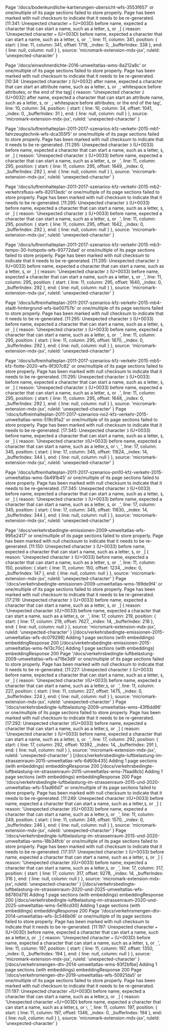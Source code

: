 Page '/docs/bodenkundliche-kartierungen-ubersicht-wfs-3553f657' or one/multiple of its page sections failed to store properly. Page has been marked with null checksum to indicate that it needs to be re-generated.
[11:341: Unexpected character `=` (U+003D) before name, expected a character that can start a name, such as a letter, `$`, or `_`] {
reason: 'Unexpected character `=` (U+003D) before name, expected a character that can start a name, such as a letter, `$`, or `_`',
line: 11,
column: 341,
position: {
start: {
line: 11,
column: 341,
offset: 1719,
\_index: 0,
\_bufferIndex: 338
},
end: { line: null, column: null }
},
source: 'micromark-extension-mdx-jsx',
ruleId: 'unexpected-character'
}

Page '/docs/einwohnerdichte-2016-umweltatlas-wms-8a212a8c' or one/multiple of its page sections failed to store properly. Page has been marked with null checksum to indicate that it needs to be re-generated.
[10:34: Unexpected character `2` (U+0032) after name, expected a character that can start an attribute name, such as a letter, `$`, or `_`; whitespace before attributes; or the end of the tag] {
reason: 'Unexpected character `2` (U+0032) after name, expected a character that can start an attribute name, such as a letter, `$`, or `_`; whitespace before attributes; or the end of the tag',
line: 10,
column: 34,
position: {
start: { line: 10, column: 34, offset: 1041, \_index: 0, \_bufferIndex: 31 },
end: { line: null, column: null }
},
source: 'micromark-extension-mdx-jsx',
ruleId: 'unexpected-character'
}

Page '/docs/luftreinhalteplan-2011-2017-szenarios-kfz-verkehr-2015-mb1-fahrzeugtechnik-wfs-dca355f5' or one/multiple of its page sections failed to store properly. Page has been marked with null checksum to indicate that it needs to be re-generated.
[11:295: Unexpected character `3` (U+0033) before name, expected a character that can start a name, such as a letter, `$`, or `_`] {
reason: 'Unexpected character `3` (U+0033) before name, expected a character that can start a name, such as a letter, `$`, or `_`',
line: 11,
column: 295,
position: {
start: {
line: 11,
column: 295,
offset: 1649,
\_index: 0,
\_bufferIndex: 292
},
end: { line: null, column: null }
},
source: 'micromark-extension-mdx-jsx',
ruleId: 'unexpected-character'
}

Page '/docs/luftreinhalteplan-2011-2017-szenarios-kfz-verkehr-2015-mb2-verkehrsfluss-wfs-82013edc' or one/multiple of its page sections failed to store properly. Page has been marked with null checksum to indicate that it needs to be re-generated.
[11:295: Unexpected character `3` (U+0033) before name, expected a character that can start a name, such as a letter, `$`, or `_`] {
reason: 'Unexpected character `3` (U+0033) before name, expected a character that can start a name, such as a letter, `$`, or `_`',
line: 11,
column: 295,
position: {
start: {
line: 11,
column: 295,
offset: 1642,
\_index: 0,
\_bufferIndex: 292
},
end: { line: null, column: null }
},
source: 'micromark-extension-mdx-jsx',
ruleId: 'unexpected-character'
}

Page '/docs/luftreinhalteplan-2011-2017-szenarios-kfz-verkehr-2015-mb3-tempo-30-hotspots-wfs-93772dad' or one/multiple of its page sections failed to store properly. Page has been marked with null checksum to indicate that it needs to be re-generated.
[11:295: Unexpected character `3` (U+0033) before name, expected a character that can start a name, such as a letter, `$`, or `_`] {
reason: 'Unexpected character `3` (U+0033) before name, expected a character that can start a name, such as a letter, `$`, or `_`',
line: 11,
column: 295,
position: {
start: {
line: 11,
column: 295,
offset: 1640,
\_index: 0,
\_bufferIndex: 292
},
end: { line: null, column: null }
},
source: 'micromark-extension-mdx-jsx',
ruleId: 'unexpected-character'
}

Page '/docs/luftreinhalteplan-2011-2017-szenarios-kfz-verkehr-2015-mb4-stadt-hintergrund-wfs-be00757b' or one/multiple of its page sections failed to store properly. Page has been marked with null checksum to indicate that it needs to be re-generated.
[11:295: Unexpected character `3` (U+0033) before name, expected a character that can start a name, such as a letter, `$`, or `_`] {
reason: 'Unexpected character `3` (U+0033) before name, expected a character that can start a name, such as a letter, `$`, or `_`',
line: 11,
column: 295,
position: {
start: {
line: 11,
column: 295,
offset: 1670,
\_index: 0,
\_bufferIndex: 292
},
end: { line: null, column: null }
},
source: 'micromark-extension-mdx-jsx',
ruleId: 'unexpected-character'
}

Page '/docs/luftreinhalteplan-2011-2017-szenarios-kfz-verkehr-2015-mb5-kfz-flotte-2020-wfs-9f307c82' or one/multiple of its page sections failed to store properly. Page has been marked with null checksum to indicate that it needs to be re-generated.
[11:295: Unexpected character `3` (U+0033) before name, expected a character that can start a name, such as a letter, `$`, or `_`] {
reason: 'Unexpected character `3` (U+0033) before name, expected a character that can start a name, such as a letter, `$`, or `_`',
line: 11,
column: 295,
position: {
start: {
line: 11,
column: 295,
offset: 1648,
_index: 0,
\_bufferIndex: 292
},
end: { line: null, column: null }
},
source: 'micromark-extension-mdx-jsx',
ruleId: 'unexpected-character'
}
Page '/docs/luftreinhalteplan-2011-2017-szenarios-no2-kfz-verkehr-2015-umweltatlas-wms-519c91a2' or one/multiple of its page sections failed to store properly. Page has been marked with null checksum to indicate that it needs to be re-generated.
[17:345: Unexpected character `3` (U+0033) before name, expected a character that can start a name, such as a letter, `$`, or `_`] {
  reason: 'Unexpected character `3`(U+0033) before name, expected a character that can start a name, such as a letter,`$`, or `\_`',
line: 17,
column: 345,
position: {
start: {
line: 17,
column: 345,
offset: 11824,
\_index: 14,
\_bufferIndex: 344
},
end: { line: null, column: null }
},
source: 'micromark-extension-mdx-jsx',
ruleId: 'unexpected-character'
}

Page '/docs/luftreinhalteplan-2011-2017-szenarios-pm10-kfz-verkehr-2015-umweltatlas-wms-5b491b45' or one/multiple of its page sections failed to store properly. Page has been marked with null checksum to indicate that it needs to be re-generated.
[17:345: Unexpected character `3` (U+0033) before name, expected a character that can start a name, such as a letter, `$`, or `_`] {
reason: 'Unexpected character `3` (U+0033) before name, expected a character that can start a name, such as a letter, `$`, or `_`',
line: 17,
column: 345,
position: {
start: {
line: 17,
column: 345,
offset: 11830,
\_index: 14,
\_bufferIndex: 344
},
end: { line: null, column: null }
},
source: 'micromark-extension-mdx-jsx',
ruleId: 'unexpected-character'
}

Page '/docs/verkehrsbedingte-emissionen-2009-umweltatlas-wfs-995e2417' or one/multiple of its page sections failed to store properly. Page has been marked with null checksum to indicate that it needs to be re-generated.
[11:150: Unexpected character `3` (U+0033) before name, expected a character that can start a name, such as a letter, `$`, or `_`] {
reason: 'Unexpected character `3` (U+0033) before name, expected a character that can start a name, such as a letter, `$`, or `_`',
line: 11,
column: 150,
position: {
start: {
line: 11,
column: 150,
offset: 1234,
_index: 0,
\_bufferIndex: 147
},
end: { line: null, column: null }
},
source: 'micromark-extension-mdx-jsx',
ruleId: 'unexpected-character'
}
Page '/docs/verkehrsbedingte-emissionen-2009-umweltatlas-wms-199de9f4' or one/multiple of its page sections failed to store properly. Page has been marked with null checksum to indicate that it needs to be re-generated.
[17:219: Unexpected character `3` (U+0033) before name, expected a character that can start a name, such as a letter, `$`, or `_`] {
  reason: 'Unexpected character `3`(U+0033) before name, expected a character that can start a name, such as a letter,`$`, or `_`',
  line: 17,
  column: 219,
  position: {
    start: {
      line: 17,
      column: 219,
      offset: 7627,
      _index: 14,
      _bufferIndex: 218
    },
    end: { line: null, column: null }
  },
  source: 'micromark-extension-mdx-jsx',
  ruleId: 'unexpected-character'
}
[/docs/verkehrsbedingte-emissionen-2015-umweltatlas-wfs-dc079298] Adding 1 page sections (with embeddings)
embeddingResponse 200
[/docs/verkehrsbedingte-emissionen-2015-umweltatlas-wms-fe13c70c] Adding 1 page sections (with embeddings)
embeddingResponse 200
Page '/docs/verkehrsbedingte-luftbelastung-2009-umweltatlas-wfs-a716e3d9' or one/multiple of its page sections failed to store properly. Page has been marked with null checksum to indicate that it needs to be re-generated.
[11:227: Unexpected character `3` (U+0033) before name, expected a character that can start a name, such as a letter, `$`, or `_`] {
  reason: 'Unexpected character `3`(U+0033) before name, expected a character that can start a name, such as a letter,`$`, or `_`',
  line: 11,
  column: 227,
  position: {
    start: {
      line: 11,
      column: 227,
      offset: 1475,
      _index: 0,
      _bufferIndex: 224
    },
    end: { line: null, column: null }
  },
  source: 'micromark-extension-mdx-jsx',
  ruleId: 'unexpected-character'
}
Page '/docs/verkehrsbedingte-luftbelastung-2009-umweltatlas-wms-43f6dd96' or one/multiple of its page sections failed to store properly. Page has been marked with null checksum to indicate that it needs to be re-generated.
[17:292: Unexpected character `3`(U+0033) before name, expected a character that can start a name, such as a letter,`$`, or `_`] {
  reason: 'Unexpected character `3` (U+0033) before name, expected a character that can start a name, such as a letter, `$`, or `_`',
  line: 17,
  column: 292,
  position: {
    start: {
      line: 17,
      column: 292,
      offset: 10392,
      _index: 14,
      _bufferIndex: 291
    },
    end: { line: null, column: null }
  },
  source: 'micromark-extension-mdx-jsx',
  ruleId: 'unexpected-character'
}
[/docs/verkehrsbedingte-luftbelastung-im-strassenraum-2015-umweltatlas-wfs-6d60b435] Adding 1 page sections (with embeddings)
embeddingResponse 200
[/docs/verkehrsbedingte-luftbelastung-im-strassenraum-2015-umweltatlas-wms-7faad8cb] Adding 1 page sections (with embeddings)
embeddingResponse 200
Page '/docs/verkehrsbedingte-luftbelastung-im-strassenraum-2015-und-2020-umweltatlas-wfs-51ad66d7' or one/multiple of its page sections failed to store properly. Page has been marked with null checksum to indicate that it needs to be re-generated.
[11:249: Unexpected character `3`(U+0033) before name, expected a character that can start a name, such as a letter,`$`, or `_`] {
  reason: 'Unexpected character `3`(U+0033) before name, expected a character that can start a name, such as a letter,`$`, or `_`',
  line: 11,
  column: 249,
  position: {
    start: {
      line: 11,
      column: 249,
      offset: 1570,
      _index: 0,
      _bufferIndex: 246
    },
    end: { line: null, column: null }
  },
  source: 'micromark-extension-mdx-jsx',
  ruleId: 'unexpected-character'
}
Page '/docs/verkehrsbedingte-luftbelastung-im-strassenraum-2015-und-2020-umweltatlas-wms-18b34fcb' or one/multiple of its page sections failed to store properly. Page has been marked with null checksum to indicate that it needs to be re-generated.
[17:317: Unexpected character `3` (U+0033) before name, expected a character that can start a name, such as a letter, `$`, or `_`] {
  reason: 'Unexpected character `3`(U+0033) before name, expected a character that can start a name, such as a letter,`$`, or `_`',
  line: 17,
  column: 317,
  position: {
    start: {
      line: 17,
      column: 317,
      offset: 9278,
      _index: 14,
      _bufferIndex: 316
    },
    end: { line: null, column: null }
  },
  source: 'micromark-extension-mdx-jsx',
  ruleId: 'unexpected-character'
}
[/docs/verkehrsbedingte-luftbelastung-im-strassenraum-2020-und-2025-umweltatlas-wfs-88780d79] Adding 1 page sections (with embeddings)
embeddingResponse 200
[/docs/verkehrsbedingte-luftbelastung-im-strassenraum-2020-und-2025-umweltatlas-wms-5e16cd30] Adding 1 page sections (with embeddings)
embeddingResponse 200
Page '/docs/verkehrsmengen-dtv-2014-umweltatlas-wfs-3c546b06' or one/multiple of its page sections failed to store properly. Page has been marked with null checksum to indicate that it needs to be re-generated.
[11:197: Unexpected character `=`(U+003D) before name, expected a character that can start a name, such as a letter,`$`, or `_`] {
  reason: 'Unexpected character `=` (U+003D) before name, expected a character that can start a name, such as a letter, `$`, or `_`',
  line: 11,
  column: 197,
  position: {
    start: {
      line: 11,
      column: 197,
      offset: 1350,
      _index: 0,
      _bufferIndex: 194
    },
    end: { line: null, column: null }
  },
  source: 'micromark-extension-mdx-jsx',
  ruleId: 'unexpected-character'
}
[/docs/verkehrsmengen-dtv-2014-umweltatlas-wms-93f2bfbe] Adding 1 page sections (with embeddings)
embeddingResponse 200
Page '/docs/verkehrsmengen-dtv-2019-umweltatlas-wfs-50921da5' or one/multiple of its page sections failed to store properly. Page has been marked with null checksum to indicate that it needs to be re-generated.
[11:197: Unexpected character `=`(U+003D) before name, expected a character that can start a name, such as a letter,`$`, or `_`] {
  reason: 'Unexpected character `=`(U+003D) before name, expected a character that can start a name, such as a letter,`$`, or `\_`',
line: 11,
column: 197,
position: {
start: {
line: 11,
column: 197,
offset: 1346,
\_index: 0,
\_bufferIndex: 194
},
end: { line: null, column: null }
},
source: 'micromark-extension-mdx-jsx',
ruleId: 'unexpected-character'
}

